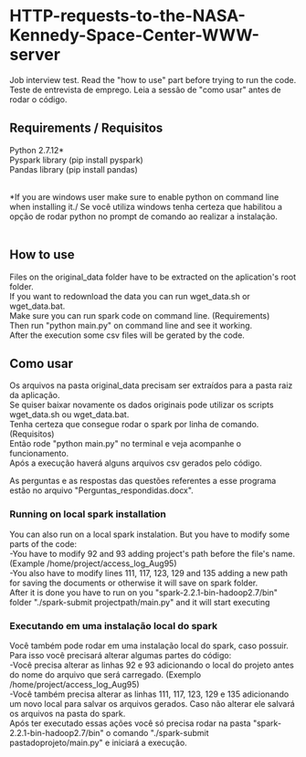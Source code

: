 # HTTP-requests-to-the-NASA-Kennedy-Space-Center-WWW-server
Job interview test. Read the "how to use" part before trying to run the code. <br />
Teste de entrevista de emprego. Leia a sessão de "como usar" antes de rodar o código. <br /> 

## Requirements / Requisitos
Python 2.7.12* <br />
Pyspark library (pip install pyspark) <br />
Pandas library (pip install pandas) <br /> <br />

*If you are windows user make sure to enable python on command line when installing it./ Se você utiliza windows tenha certeza que habilitou a opção de rodar python no prompt de comando ao realizar a instalação. <br /> <br />

## How to use
Files on the original_data folder have to be extracted on the aplication's root folder. <br />
If you want to redownload the data you can run wget_data.sh or wget_data.bat. <br />
Make sure you can run spark code on command line. (Requirements) <br />
Then run "python main.py" on command line and see it working. <br />
After the execution some csv files will be gerated by the code. <br />

## Como usar
Os arquivos na pasta original_data precisam ser extraídos para a pasta raiz da aplicação. <br />
Se quiser baixar novamente os dados originais pode utilizar os scripts wget_data.sh ou wget_data.bat. <br />
Tenha certeza que consegue rodar o spark por linha de comando. (Requisitos) <br /> 
Então rode "python main.py" no terminal e veja acompanhe o funcionamento. <br />
Após a execução haverá alguns arquivos csv gerados pelo código. <br />

As perguntas e as respostas das questões referentes a esse programa estão no arquivo "Perguntas_respondidas.docx". <br />

### Running on local spark installation
You can also run on a local spark instalation. But you have to modify some parts of the code: <br />
-You have to modify 92 and 93 adding project's path before the file's name. (Example /home/project/access_log_Aug95) <br />
-You also have to modify lines 111, 117, 123, 129 and 135 adding a new path for saving the documents or otherwise it will save on spark folder. <br />
After it is done you have to run on you "spark-2.2.1-bin-hadoop2.7/bin" folder "./spark-submit projectpath/main.py" and it will start executing <br />

### Executando em uma instalação local do spark
Você também pode rodar em uma instalação local do spark, caso possuir. Para isso você precisará alterar algumas partes do código:  <br />
-Você precisa alterar as linhas 92 e 93 adicionando o local do projeto antes do nome do arquivo que será carregado. (Exemplo /home/project/access_log_Aug95)  <br />
-Você também precisa alterar as linhas 111, 117, 123, 129 e 135 adicionando um novo local para salvar os arquivos gerados. Caso não alterar ele salvará os arquivos na pasta do spark. <br />
Após ter executado essas ações você só precisa rodar na pasta "spark-2.2.1-bin-hadoop2.7/bin" o comando "./spark-submit pastadoprojeto/main.py" e iniciará a execução. <br />